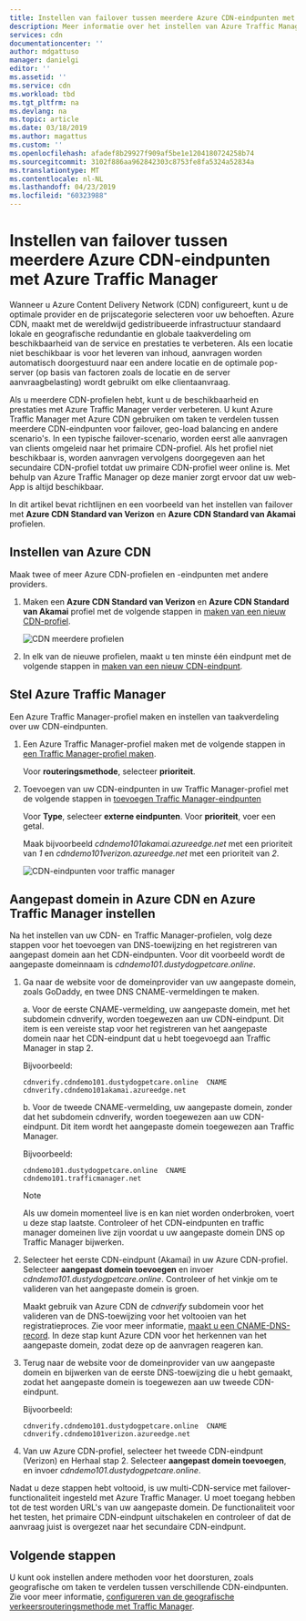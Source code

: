 ```yaml
---
title: Instellen van failover tussen meerdere Azure CDN-eindpunten met Azure Traffic Manager | Microsoft Docs
description: Meer informatie over het instellen van Azure Traffic Manager met Azure CDN-eindpunten.
services: cdn
documentationcenter: ''
author: mdgattuso
manager: danielgi
editor: ''
ms.assetid: ''
ms.service: cdn
ms.workload: tbd
ms.tgt_pltfrm: na
ms.devlang: na
ms.topic: article
ms.date: 03/18/2019
ms.author: magattus
ms.custom: ''
ms.openlocfilehash: afadef8b29927f909af5be1e1204180724258b74
ms.sourcegitcommit: 3102f886aa962842303c8753fe8fa5324a52834a
ms.translationtype: MT
ms.contentlocale: nl-NL
ms.lasthandoff: 04/23/2019
ms.locfileid: "60323988"
---
```

# <a name="set-up-failover-across-multiple-azure-cdn-endpoints-with-azure-traffic-manager"></a>Instellen van failover tussen meerdere Azure CDN-eindpunten met Azure Traffic Manager

Wanneer u Azure Content Delivery Network (CDN) configureert, kunt u de optimale provider en de prijscategorie selecteren voor uw behoeften. Azure CDN, maakt met de wereldwijd gedistribueerde infrastructuur standaard lokale en geografische redundantie en globale taakverdeling om beschikbaarheid van de service en prestaties te verbeteren. Als een locatie niet beschikbaar is voor het leveren van inhoud, aanvragen worden automatisch doorgestuurd naar een andere locatie en de optimale pop-server (op basis van factoren zoals de locatie en de server aanvraagbelasting) wordt gebruikt om elke clientaanvraag. 
 
Als u meerdere CDN-profielen hebt, kunt u de beschikbaarheid en prestaties met Azure Traffic Manager verder verbeteren. U kunt Azure Traffic Manager met Azure CDN gebruiken om taken te verdelen tussen meerdere CDN-eindpunten voor failover, geo-load balancing en andere scenario's. In een typische failover-scenario, worden eerst alle aanvragen van clients omgeleid naar het primaire CDN-profiel. Als het profiel niet beschikbaar is, worden aanvragen vervolgens doorgegeven aan het secundaire CDN-profiel totdat uw primaire CDN-profiel weer online is. Met behulp van Azure Traffic Manager op deze manier zorgt ervoor dat uw web-App is altijd beschikbaar. 

In dit artikel bevat richtlijnen en een voorbeeld van het instellen van failover met **Azure CDN Standard van Verizon** en **Azure CDN Standard van Akamai** profielen.

## <a name="set-up-azure-cdn"></a>Instellen van Azure CDN 
Maak twee of meer Azure CDN-profielen en -eindpunten met andere providers.

1. Maken een **Azure CDN Standard van Verizon** en **Azure CDN Standard van Akamai** profiel met de volgende stappen in [maken van een nieuw CDN-profiel](cdn-create-new-endpoint.md#create-a-new-cdn-profile).
 
   ![CDN meerdere profielen](./media/cdn-traffic-manager/cdn-multiple-profiles.png)

2. In elk van de nieuwe profielen, maakt u ten minste één eindpunt met de volgende stappen in [maken van een nieuw CDN-eindpunt](cdn-create-new-endpoint.md#create-a-new-cdn-endpoint).

## <a name="set-up-azure-traffic-manager"></a>Stel Azure Traffic Manager
Een Azure Traffic Manager-profiel maken en instellen van taakverdeling over uw CDN-eindpunten. 

1. Een Azure Traffic Manager-profiel maken met de volgende stappen in [een Traffic Manager-profiel maken](https://docs.microsoft.com/azure/traffic-manager/traffic-manager-create-profile). 

    Voor **routeringsmethode**, selecteer **prioriteit**.

2. Toevoegen van uw CDN-eindpunten in uw Traffic Manager-profiel met de volgende stappen in [toevoegen Traffic Manager-eindpunten](https://docs.microsoft.com/azure/traffic-manager/traffic-manager-create-profile#add-traffic-manager-endpoints)

    Voor **Type**, selecteer **externe eindpunten**. Voor **prioriteit**, voer een getal.

    Maak bijvoorbeeld *cdndemo101akamai.azureedge.net* met een prioriteit van *1* en *cdndemo101verizon.azureedge.net* met een prioriteit van *2*.

   ![CDN-eindpunten voor traffic manager](./media/cdn-traffic-manager/cdn-traffic-manager-endpoints.png)


## <a name="set-up-custom-domain-on-azure-cdn-and-azure-traffic-manager"></a>Aangepast domein in Azure CDN en Azure Traffic Manager instellen
Na het instellen van uw CDN- en Traffic Manager-profielen, volg deze stappen voor het toevoegen van DNS-toewijzing en het registreren van aangepast domein aan het CDN-eindpunten. Voor dit voorbeeld wordt de aangepaste domeinnaam is *cdndemo101.dustydogpetcare.online*.

1. Ga naar de website voor de domeinprovider van uw aangepaste domein, zoals GoDaddy, en twee DNS CNAME-vermeldingen te maken. 

    a. Voor de eerste CNAME-vermelding, uw aangepaste domein, met het subdomein cdnverify, worden toegewezen aan uw CDN-eindpunt. Dit item is een vereiste stap voor het registreren van het aangepaste domein naar het CDN-eindpunt dat u hebt toegevoegd aan Traffic Manager in stap 2.

      Bijvoorbeeld: 

      `cdnverify.cdndemo101.dustydogpetcare.online  CNAME  cdnverify.cdndemo101akamai.azureedge.net`  

    b. Voor de tweede CNAME-vermelding, uw aangepaste domein, zonder dat het subdomein cdnverify, worden toegewezen aan uw CDN-eindpunt. Dit item wordt het aangepaste domein toegewezen aan Traffic Manager. 

      Bijvoorbeeld: 
      
      `cdndemo101.dustydogpetcare.online  CNAME  cdndemo101.trafficmanager.net`   

    > [!NOTE]
    > Als uw domein momenteel live is en kan niet worden onderbroken, voert u deze stap laatste. Controleer of het CDN-eindpunten en traffic manager domeinen live zijn voordat u uw aangepaste domein DNS op Traffic Manager bijwerken.
    >


2.  Selecteer het eerste CDN-eindpunt (Akamai) in uw Azure CDN-profiel. Selecteer **aangepast domein toevoegen** en invoer *cdndemo101.dustydogpetcare.online*. Controleer of het vinkje om te valideren van het aangepaste domein is groen. 

    Maakt gebruik van Azure CDN de *cdnverify* subdomein voor het valideren van de DNS-toewijzing voor het voltooien van het registratieproces. Zie voor meer informatie, [maakt u een CNAME-DNS-record](cdn-map-content-to-custom-domain.md#create-a-cname-dns-record). In deze stap kunt Azure CDN voor het herkennen van het aangepaste domein, zodat deze op de aanvragen reageren kan.

3.  Terug naar de website voor de domeinprovider van uw aangepaste domein en bijwerken van de eerste DNS-toewijzing die u hebt gemaakt, zodat het aangepaste domein is toegewezen aan uw tweede CDN-eindpunt.
                             
    Bijvoorbeeld: 

    `cdnverify.cdndemo101.dustydogpetcare.online  CNAME  cdnverify.cdndemo101verizon.azureedge.net`  

4. Van uw Azure CDN-profiel, selecteer het tweede CDN-eindpunt (Verizon) en Herhaal stap 2. Selecteer **aangepast domein toevoegen**, en invoer *cdndemo101.dustydogpetcare.online*.
 
Nadat u deze stappen hebt voltooid, is uw multi-CDN-service met failover-functionaliteit ingesteld met Azure Traffic Manager. U moet toegang hebben tot de test worden URL's van uw aangepaste domein. De functionaliteit voor het testen, het primaire CDN-eindpunt uitschakelen en controleer of dat de aanvraag juist is overgezet naar het secundaire CDN-eindpunt. 

## <a name="next-steps"></a>Volgende stappen
U kunt ook instellen andere methoden voor het doorsturen, zoals geografische om taken te verdelen tussen verschillende CDN-eindpunten. Zie voor meer informatie, [configureren van de geografische verkeersrouteringsmethode met Traffic Manager](https://docs.microsoft.com/azure/traffic-manager/traffic-manager-configure-geographic-routing-method).



